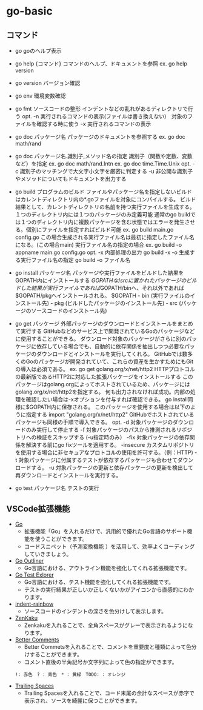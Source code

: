 # go-basic

## コマンド
- go
  goのヘルプ表示

- go help {コマンド}
  コマンドのヘルプ、ドキュメントを参照
  ex. go help version

- go version
  バージョン確認

- go env
  環境変数確認

- go fmt
  ソースコードの整形
  インデントなどの乱れがあるディレクトリで行う
  opt.
    -n 実行されるコマンドの表示(ファイルは書き換えない)　対象のファイルを確認する時に使う
    -x 実行されるコマンドの表示

- go doc パッケージ名
  パッケージのドキュメントを参照する
  ex. go doc math/rand

- go doc パッケージ名.識別子,メソッド名の指定
  識別子（関数や定数、変数など）を指定
  ex. go doc math/rand.Intn
  ex. go doc time.Time.Unix
  opt.
    -c 識別子のマッチングで大文字小文字を厳密に判定する
    -u 非公開な識別子やメソッドについてもドキュメントを出力する

- go build
  プログラムのビルド
  ファイルやパッケージ名を指定しないビルドはカレントディレクトリ内の*.goファイルを対象にコンパイルする。
  ビルド結果として、カレントディレクトリの名前を持つ実行ファイルを生成する。
  １つのディレクトリ内には１つのパッケージのみ定義可能
  通常のgo buildでは１つのディレクトリ内に複数パッケージを含む状態ではエラーを発生させる。個別にファイルを指定すればビルド可能
  ex. go build main.go config.go
  この場合生成される実行ファイル名は最初に指定したファイル名になる。(この場合main)
  実行ファイル名の指定の場合
  ex. go build -o appname main.go config.go
  opt.
    -x 内部処理の出力 go build -x
    -o 生成する実行ファイル名の指定 go build -o ファイル名

- go install パッケージ名
  パッケージや実行ファイルをビルドした結果をGOPATH内にインストールする
  $GOPATHな/srcに置かれたパッケージのビルドした結果が実行ファイルであれば$GOPATH/binへ、それ以外であれば$GOPATH/pkgへインストールされる。
  $GOPATH - bin (実行ファイルのインストール先)
              - pkg (ビルドしたパッケージのインストール先)
      - src (パッケージのソースコードのインストール先)

- go get パッケージ
  外部パッケージのダウンロードとインストールをまとめて実行する
  GitHubなどのサービス上で開発されているGoのパッケージなどに使用することができる。
  ダウンロード対象のパッケージがさらに別のパッケージに依存している場合でも、自動的に依存関係を抽出しつつ必要なパッケージのダウンロードとインストールを実行してくれる。
  GitHubでは数多くのGoのパッケージが開発されていて、これらの資産を生かすためにもGitの導入は必須である。
  ex. go get golang.org/x/net/http2
  HTTPプロトコルの最新版であるHTTP2に対応した拡張パッケージをインストールする
  このパッケージはgolang.orgによってホストされているため、パッケージにはgolang.org/x/net/http2を指定する。
  何も出力されなければ成功。内部の処理を確認したい場合は-xオプションを付与すれば確認できる。
  go install同様に$GOPATH内に保存される。
  このパッケージを使用する場合は以下のように指定する
  import "golang.org/x/net/http2"
  GitHubでホストされているパッケージも同様の手順で導入できる。
  opt.
    -d 対象パッケージのダウンロードのみ実行して停止する
    -f 対象パッケージのパスから推測されるリポジトリへの検証をスキップする (-u指定時のみ）
    -fix 対象パッケージの依存関係を解決する前にgo fixツールを適用する。
    -insecure カスタムリポジトリを使用する場合に非セキュアなプロトコルの使用を許可する。（例：HTTP)
    -t 対象パッケージに付属するテストが依存するパッケージも合わせてダウンロードする。
    -u 対象パッケージの更新と依存パッケージの更新を検出して再ダウンロードとインストールを実行する。

- go test パッケージ名
  テストの実行

## VSCode拡張機能
- [Go](https://marketplace.visualstudio.com/items?itemName=golang.Go)
  - 拡張機能「Go」を入れるだけで、汎用的で優れたGo言語のサポート機能を使うことができます。
  - コードスニペット（予測変換機能 ）を活用して、効率よくコーディングしていきましょう。
- [Go Outliner](https://marketplace.visualstudio.com/items?itemName=766b.go-outliner)
  - Go言語における、アウトライン機能を強化してくれる拡張機能です。
- [Go Test Exlorer](https://marketplace.visualstudio.com/items?itemName=premparihar.gotestexplorer)
  - Go言語における、テスト機能を強化してくれる拡張機能です。
  - テストの実行結果が正しいか正しくないかがアイコンから直感的にわかります。
- [ indent-rainbow](https://marketplace.visualstudio.com/items?itemName=oderwat.indent-rainbow)
  - ソースコードのインデントの深さを色分けして表示します。
- [ZenKaku](https://marketplace.visualstudio.com/items?itemName=mosapride.zenkaku)
  - Zenkakuを入れることで、全角スペースがグレーで表示されるようになります。
- [Better Comments](https://marketplace.visualstudio.com/items?itemName=aaron-bond.better-comments)
  - Better Commetsを入れることで、コメントを重要度と種類によって色分けすることができます。
  - コメント直後の半角記号か文字列によって色の指定ができます。
  ```
  !: 赤色　? : 青色　* : 黄緑　TODO: : オレンジ
  ```
- [Trailing Spaces](https://marketplace.visualstudio.com/items?itemName=shardulm94.trailing-spaces)
  - Trailing Spacesを入れることで、コード末尾の余計なスペースが赤字で表示され、ソースを綺麗に保つことができます。
